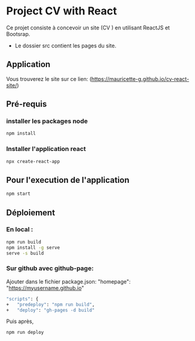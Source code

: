 # Project CV with React

Ce projet consiste à concevoir un site (CV ) en utilisant ReactJS et Bootsrap.
- Le dossier src contient les pages du site.


## Application
Vous trouverez le site sur ce lien: (https://mauricette-g.github.io/cv-react-site/)

## Pré-requis

### installer les packages node

```sh
npm install
```

### Installer l'application react

```sh
npx create-react-app
```

## Pour l'execution de l'application

```sh
npm start
```

## Déploiement

### En local :

```sh
npm run build
npm install -g serve
serve -s build
```

### Sur github avec github-page:
Ajouter dans le fichier package.json:
"homepage": "https://myusername.github.io" 
```sh
"scripts": {
+   "predeploy": "npm run build",
+   "deploy": "gh-pages -d build"
```
Puis après, 
```sh
npm run deploy
```



